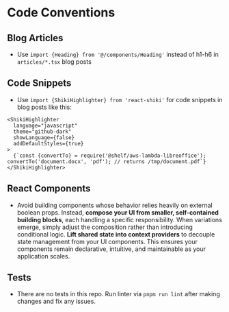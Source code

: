 # Code Conventions

## Blog Articles

- Use `import {Heading} from '@/components/Heading'` instead of h1-h6 in `articles/*.tsx` blog posts

## Code Snippets

- Use `import {ShikiHighlighter} from 'react-shiki'` for code snippets in blog posts like this:

```tsx
<ShikiHighlighter
  language="javascript"
  theme="github-dark"
  showLanguage={false}
  addDefaultStyles={true}
>
  {`const {convertTo} = require('@shelf/aws-lambda-libreoffice');
convertTo('document.docx', 'pdf'); // returns /tmp/document.pdf`}
</ShikiHighlighter>
```

## React Components

- Avoid building components whose behavior relies heavily on external boolean props. Instead, **compose your UI from smaller, self-contained building blocks**, each handling a specific responsibility. When variations emerge, simply adjust the composition rather than introducing conditional logic. **Lift shared state into context providers** to decouple state management from your UI components. This ensures your components remain declarative, intuitive, and maintainable as your application scales.

## Tests

- There are no tests in this repo. Run linter via `pnpm run lint` after making changes and fix any issues.
